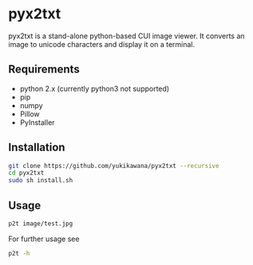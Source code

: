 # pyx2txt
pyx2txt is a stand-alone python-based CUI image viewer.
It converts an image to unicode characters and display it on a terminal.

## Requirements
- python 2.x (currently python3 not supported)
- pip
- numpy
- Pillow
- PyInstaller

## Installation
```bash
git clone https://github.com/yukikawana/pyx2txt --recursive
cd pyx2txt
sudo sh install.sh
```

## Usage
```bash
p2t image/test.jpg
```
For further usage see
```bash
p2t -h
```
